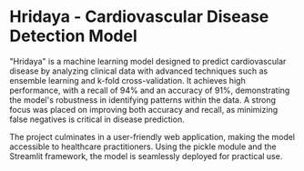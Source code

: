 # Hridaya - Cardiovascular Disease Detection Model

"Hridaya" is a machine learning model designed to predict cardiovascular disease by analyzing clinical data with advanced techniques such as ensemble learning and k-fold cross-validation. It achieves high performance, with a recall of 94% and an accuracy of 91%, demonstrating the model's robustness in identifying patterns within the data. A strong focus was placed on improving both accuracy and recall, as minimizing false negatives is critical in disease prediction.

The project culminates in a user-friendly web application, making the model accessible to healthcare practitioners. Using the pickle module and the Streamlit framework, the model is seamlessly deployed for practical use.
